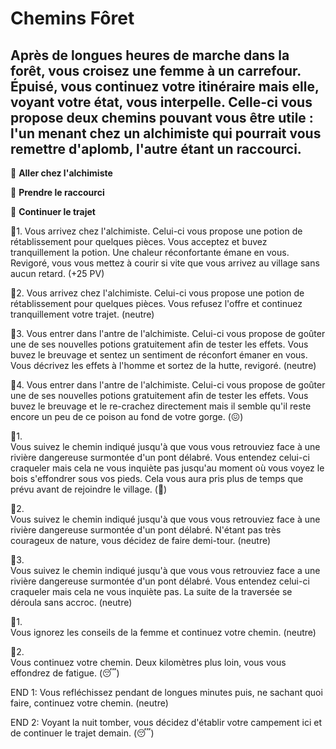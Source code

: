 # Chemins Fôret

## Après de longues heures de marche dans la forêt, vous croisez une femme à un carrefour. Épuisé, vous continuez votre itinéraire mais elle, voyant votre état, vous interpelle. Celle-ci vous propose deux chemins pouvant vous être utile : l'un menant chez un alchimiste qui pourrait vous remettre d'aplomb, l'autre étant un raccourci.

🍵  **Aller chez l'alchimiste**

🏃‍  **Prendre le raccourci**

🚶  **Continuer le trajet**


🍵1.
Vous arrivez chez l'alchimiste. Celui-ci vous propose une potion de rétablissement pour quelques pièces. Vous acceptez et buvez tranquillement la potion. Une chaleur réconfortante émane en vous. Revigoré, vous vous mettez à courir si vite que vous arrivez au village sans aucun retard.
(+25 PV)

🍵2.
Vous arrivez chez l'alchimiste. Celui-ci vous propose une potion de rétablissement pour quelques pièces. Vous refusez l'offre et continuez tranquillement votre trajet.
(neutre)

🍵3.
Vous entrer dans l'antre de l'alchimiste. Celui-ci vous propose de goûter une de ses nouvelles potions gratuitement afin de tester les effets. Vous buvez le breuvage et sentez un sentiment de réconfort émaner en vous. Vous décrivez les effets à l'homme et sortez de la hutte, revigoré.
(neutre)

🍵4.
Vous entrer dans l'antre de l'alchimiste. Celui-ci vous propose de goûter une de ses nouvelles potions gratuitement afin de tester les effets. Vous buvez le breuvage et le re-crachez directement mais il semble qu'il reste encore un peu de ce poison au fond de votre gorge. 
(😖)


🏃‍1.  
Vous suivez le chemin indiqué jusqu'à que vous vous retrouviez face à une rivière dangereuse surmontée d'un pont délabré. Vous entendez celui-ci craqueler mais cela ne vous inquiète pas jusqu'au moment où vous voyez le bois s'effondrer sous vos pieds. Cela vous aura pris plus de temps que prévu avant de rejoindre le village.
(🤕)

🏃‍2.  
Vous suivez le chemin indiqué jusqu'à que vous vous retrouviez face à une rivière dangereuse surmontée d'un pont délabré. N'étant pas très courageux de nature, vous décidez de faire demi-tour.
(neutre)

🏃‍3.  
Vous suivez le chemin indiqué jusqu'à que vous vous retrouviez face a une rivière dangereuse surmontée d'un pont délabré. Vous entendez celui-ci craqueler mais cela ne vous inquiète pas. La suite de la traversée se déroula sans accroc.
(neutre)


🚶1.  
Vous ignorez les conseils de la femme et continuez votre chemin.
(neutre)

🚶2.  
Vous continuez votre chemin. Deux kilomètres plus loin, vous vous effondrez de fatigue.
(😴)


END 1: Vous refléchissez pendant de longues minutes puis, ne sachant quoi faire, continuez votre chemin.
(neutre)

END 2: Voyant la nuit tomber, vous décidez d'établir votre campement ici et de continuer le trajet demain.
(😴)
